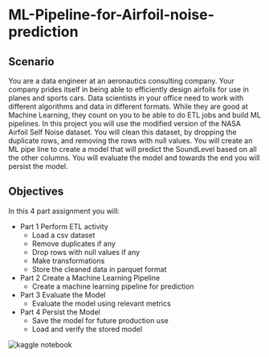 # ML-Pipeline-for-Airfoil-noise-prediction

## Scenario
You are a data engineer at an aeronautics consulting company. Your company prides itself in being able to efficiently design airfoils for use in planes and sports cars. Data scientists in your office need to work with different algorithms and data in different formats. While they are good at Machine Learning, they count on you to be able to do ETL jobs and build ML pipelines. In this project you will use the modified version of the NASA Airfoil Self Noise dataset. You will clean this dataset, by dropping the duplicate rows, and removing the rows with null values. You will create an ML pipe line to create a model that will predict the SoundLevel based on all the other columns. You will evaluate the model and towards the end you will persist the model.

## Objectives
In this 4 part assignment you will:

* Part 1 Perform ETL activity
  - Load a csv dataset
  - Remove duplicates if any
  - Drop rows with null values if any
  - Make transformations
  - Store the cleaned data in parquet format
* Part 2 Create a Machine Learning Pipeline
  - Create a machine learning pipeline for prediction
* Part 3 Evaluate the Model
  - Evaluate the model using relevant metrics
* Part 4 Persist the Model
  - Save the model for future production use
  - Load and verify the stored model
 
![kaggle notebook](https://www.kaggle.com/romanytawfeek/ml-pipeline-for-airfoil-noise-prediction)
